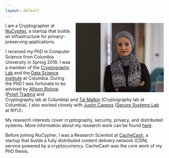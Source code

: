 ```yaml
---
layout: default
---
```


<img style="float: right;margin-left: 15px;" src="images/ghada0.jpg" alt="myprofile" width="280" height="220"> 

I am a Cryptographer at [NuCypher](https://www.nucypher.com/), a startup that builds an infrastructure for privacy-preserving applications. 
 

I received my PhD in Computer Science from Columbia University in Spring 2019. I was a member of the [Cryptography Lab](http://www.cs.columbia.edu/crypto) and the [Data Science Institute](https://datascience.columbia.edu/) at Columbia. During the PhD I was fortunate to be advised by [Allison Bishop](https://www.thecomputersciencecomedian.com) ([Proof Trading](https://prooftrading.com/) and Cryptography lab at Columbia) and [Tal Malkin](http://www.cs.columbia.edu/~tal) (Cryptography lab at Columbia). I also worked closely with [Justin Cappos](https://ssl.engineering.nyu.edu/personalpages/jcappos/) ([Secure Systems Lab](https://ssl.engineering.nyu.edu) at NYU).

My research interests cover cryptography, security, privacy, and distributed systems. More information about my research work can be found [here](/research/). 

Before joining NuCypher, I was a Research Scientist at [CacheCash](https://cachecash.com), a startup that builds a fully distributed content delivery network (CDN) service powered by a cryptocurrency. CacheCash was the core work of my PhD thesis.
